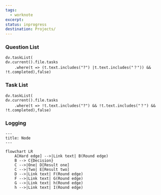 ```yaml
---
tags:
  - worknote
excerpt: 
status: inprogress
destination: Projects/
---
```


### Question List
```dataviewjs
dv.taskList(
dv.current().file.tasks
    .where(t => (t.text.includes("?") |t.text.includes("？")) && !t.completed),false)
```
### Task List
```dataviewjs
dv.taskList(
dv.current().file.tasks
    .where(t => !t.text.includes("?") && !t.text.includes("？") && !t.completed),false)
```

### Logging

```mermaid
--- 
title: Node 
--- 

flowchart LR
    A[Hard edge] -->|Link text| B(Round edge)
    B --> C{Decision}
    C -->|One| D[Result one]
    C -->|Two| E[Result two]
    D -->|Link text| F(Round edge)
	F -->|Link text| G(Round edge)
	G -->|Link text| h(Round edge)
	h -->|Link text| I(Round edge)
```
